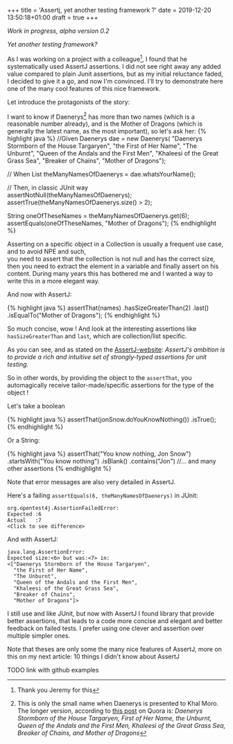 +++
title =  'Assertj, yet another testing framework ?'
date =   2019-12-20 13:50:18+01:00
draft = true
+++

_Work in progress, alpha version 0.2_


_Yet another testing framework?_ 

As I was working on a project with a colleague[^1], I found that he systematically used AssertJ assertions. I did not see right away any added value
compared to plain Junit assertions, but as my initial reluctance faded, I decided to give it a go, and now I'm convinced. I'll try to demonstrate
here one of the many cool features of this nice framework. 

Let introduce the protagonists of the story: 

I want to know if Daenerys[^2] has more than two names (which is a reasonable number already), 
and is the Mother of Dragons (which is generally the latest name, as the most important), so let's ask her:
{% highlight java %}
//Given
Daenerys dae = new Daenerys(
            "Daenerys Stormborn of the House Targaryen",
            "the First of Her Name",
            "The Unburnt",
            "Queen of the Andals and the First Men",
            "Khaleesi of the Great Grass Sea",
            "Breaker of Chains",
            "Mother of Dragons");

// When
List<String> theManyNamesOfDaenerys = dae.whatsYourName();

// Then, in classic JUnit way                       
assertNotNull(theManyNamesOfDaenerys);
assertTrue(theManyNamesOfDaenerys.size() > 2);

String oneOfTheseNames = theManyNamesOfDaenerys.get(6);
assertEquals(oneOfTheseNames, "Mother of Dragons");
{% endhighlight %}

Asserting on a specific object in a Collection is usually a frequent use case, and to avoid NPE and such,  
you need to assert that the collection is not null and has the correct size, then you need to extract the element in a 
variable and finally assert on his content. During many years this has bothered me and I wanted a way to write this in a
more elegant way.  

And now with AssertJ:

{% highlight java %}
assertThat(names)
        .hasSizeGreaterThan(2)
        .last()
        .isEqualTo("Mother of Dragons");
{% endhighlight %}

So much concise, wow ! And look at the interesting assertions like ``hasSizeGreaterThan`` and ``last``, which are collection/list specific.

As you can see, and as stated on the [AssertJ-website]: _AssertJ's ambition is to provide a rich and intuitive set of strongly-typed assertions for unit testing._

So in other words, by providing the object to the ``assertThat``, you automagically receive tailor-made/specific assertions for the 
type of the object !

Let's take a boolean

{% highlight java %}
assertThat(jonSnow.doYouKnowNothing())
    .isTrue();
{% endhighlight %}

Or a String:

{% highlight java %}
assertThat("You know nothing, Jon Snow")
    .startsWith("You know nothing")
    .isBlank()
    .contains("Jon")
    //... and many other assertions
{% endhighlight %}

Note that error messages are also very detailed in AssertJ. 

Here's a failing ``assertEquals(6, theManyNamesOfDaenerys)`` in JUnit:
```
org.opentest4j.AssertionFailedError: 
Expected :6
Actual   :7
<Click to see difference>
```

And with AssertJ:
```
java.lang.AssertionError:
Expected size:<6> but was:<7> in:
<["Daenerys Stormborn of the House Targaryen",
  "the First of Her Name",
  "The Unburnt",
  "Queen of the Andals and the First Men",
  "Khaleesi of the Great Grass Sea",
  "Breaker of Chains",
  "Mother of Dragons"]>
```

I still use and like JUnit, but now with AssertJ I found library that provide better assertions, that leads to a code more 
concise and elegant and better feedback on failed tests. I prefer using one clever and assertion over multiple simpler ones.

Note that theses are only some the many nice features of AssertJ, more on this on my next article: 10 things I didn't know about AssertJ

TODO link with github examples

[^1]: Thank you Jeremy for this
[^2]: This is only the small name when Daenerys is presented to Khal Moro. The longer version, according to [this post][quora] on Quora is: _Daenerys Stormborn of the House Targaryen, First of Her Name, the Unburnt, Queen of the Andals and the First Men, Khaleesi of the Great Grass Sea, Breaker of Chains, and Mother of Dragons_

[quora]: https://www.quora.com/What-is-the-full-title-of-Daenerys-Targaryen
[AssertJ-website]: https://github.com/joel-costigliola/assertj-core
